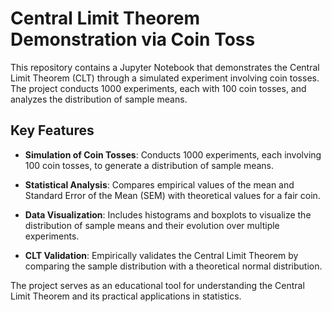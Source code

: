 # Central Limit Theorem Demonstration via Coin Toss

This repository contains a Jupyter Notebook that demonstrates the Central Limit Theorem (CLT) through a simulated experiment involving coin tosses. The project conducts 1000 experiments, each with 100 coin tosses, and analyzes the distribution of sample means.

## Key Features

- **Simulation of Coin Tosses**: Conducts 1000 experiments, each involving 100 coin tosses, to generate a distribution of sample means.
  
- **Statistical Analysis**: Compares empirical values of the mean and Standard Error of the Mean (SEM) with theoretical values for a fair coin.

- **Data Visualization**: Includes histograms and boxplots to visualize the distribution of sample means and their evolution over multiple experiments.

- **CLT Validation**: Empirically validates the Central Limit Theorem by comparing the sample distribution with a theoretical normal distribution.

The project serves as an educational tool for understanding the Central Limit Theorem and its practical applications in statistics.
